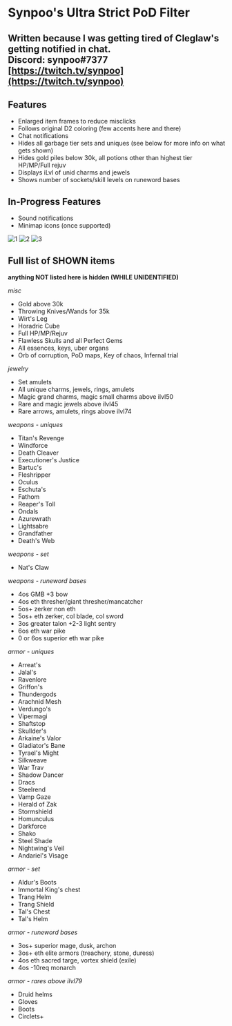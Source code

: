 # Synpoo's Ultra Strict PoD Filter
Written because I was getting tired of Cleglaw's getting notified in chat.  
Discord: synpoo#7377  
[https://twitch.tv/synpoo](https://twitch.tv/synpoo)
---
## Features
- Enlarged item frames to reduce misclicks
- Follows original D2 coloring (few accents here and there)
- Chat notifications
- Hides all garbage tier sets and uniques (see below for more info on what gets shown)
- Hides gold piles below 30k, all potions other than highest tier HP/MP/Full rejuv
- Displays iLvl of unid charms and jewels
- Shows number of sockets/skill levels on runeword bases  

## In-Progress Features
- Sound notifications
- Minimap icons (once supported)

![1](https://user-images.githubusercontent.com/80501583/110892700-6590bb80-82a9-11eb-8e30-565431cc19c0.jpg)
![2](https://user-images.githubusercontent.com/80501583/110892718-6cb7c980-82a9-11eb-9835-e5b81b707370.png)
![3](https://user-images.githubusercontent.com/80501583/110892723-6d506000-82a9-11eb-9fbe-69c4834dfa3e.jpg)  

## Full list of SHOWN items
**anything NOT listed here is hidden (WHILE UNIDENTIFIED)**

*misc*
- Gold above 30k
- Throwing Knives/Wands for 35k
- Wirt's Leg
- Horadric Cube
- Full HP/MP/Rejuv
- Flawless Skulls and all Perfect Gems
- All essences, keys, uber organs
- Orb of corruption, PoD maps, Key of chaos, Infernal trial  

*jewelry*
- Set amulets
- All unique charms, jewels, rings, amulets
- Magic grand charms, magic small charms above ilvl50
- Rare and magic jewels above ilvl45
- Rare arrows, amulets, rings above ilvl74  

*weapons - uniques*
- Titan's Revenge
- Windforce
- Death Cleaver
- Executioner's Justice
- Bartuc's
- Fleshripper
- Oculus
- Eschuta's
- Fathom
- Reaper's Toll
- Ondals
- Azurewrath
- Lightsabre
- Grandfather
- Death's Web  

*weapons - set*
- Nat's Claw  

*weapons - runeword bases*
- 4os GMB +3 bow
- 4os eth thresher/giant thresher/mancatcher
- 5os+ zerker non eth
- 5os+ eth zerker, col blade, col sword
- 3os greater talon +2-3 light sentry
- 6os eth war pike
- 0 or 6os superior eth war pike

*armor - uniques*
- Arreat's
- Jalal's
- Ravenlore
- Griffon's
- Thundergods
- Arachnid Mesh
- Verdungo's
- Vipermagi
- Shaftstop
- Skullder's
- Arkaine's Valor
- Gladiator's Bane
- Tyrael's Might
- Silkweave
- War Trav
- Shadow Dancer
- Dracs
- Steelrend
- Vamp Gaze
- Herald of Zak
- Stormshield
- Homunculus
- Darkforce
- Shako
- Steel Shade
- Nightwing's Veil
- Andariel's Visage

*armor - set*
- Aldur's Boots
- Immortal King's chest
- Trang Helm
- Trang Shield
- Tal's Chest
- Tal's Helm

*armor - runeword bases*
- 3os+ superior mage, dusk, archon
- 3os+ eth elite armors (treachery, stone, duress)
- 4os eth sacred targe, vortex shield (exile)
- 4os -10req monarch

*armor - rares above ilvl79*
- Druid helms
- Gloves
- Boots
- Circlets+
